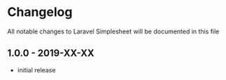 # Changelog

All notable changes to Laravel Simplesheet will be documented in this file

## 1.0.0 - 2019-XX-XX

- initial release
